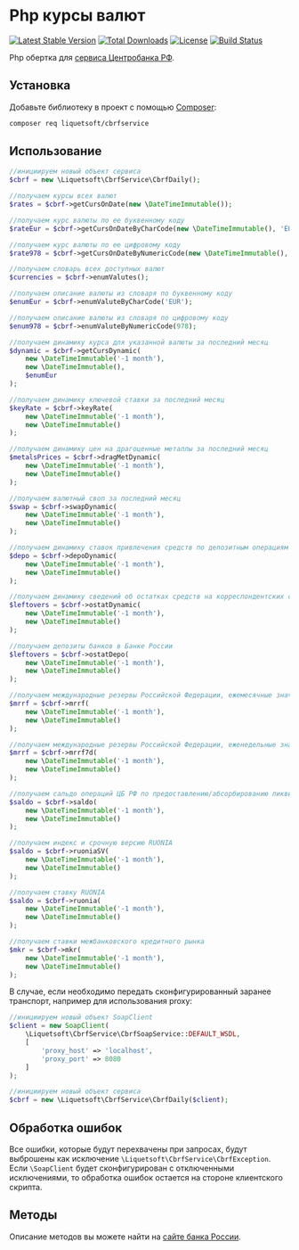Php курсы валют
===============

[![Latest Stable Version](https://poser.pugx.org/liquetsoft/cbrfservice/v/stable.png)](https://packagist.org/packages/liquetsoft/cbrfservice)
[![Total Downloads](https://poser.pugx.org/liquetsoft/cbrfservice/downloads.png)](https://packagist.org/packages/liquetsoft/cbrfservice)
[![License](https://poser.pugx.org/liquetsoft/cbrfservice/license.svg)](https://packagist.org/packages/liquetsoft/cbrfservice)
[![Build Status](https://github.com/liquetsoft/cbrfservice/workflows/cbrf_service/badge.svg)](https://github.com/liquetsoft/cbrfservice/actions?query=workflow%3A%22cbrf_service%22)

Php обертка для [сервиса Центробанка РФ](https://www.cbr.ru/development/DWS/).



Установка
---------

Добавьте библиотеку в проект с помощью [Composer](https://getcomposer.org/doc/00-intro.md):

```bash
composer req liquetsoft/cbrfservice
```



Использование
-------------

```php
//инициируем новый объект сервиса
$cbrf = new \Liquetsoft\CbrfService\CbrfDaily();
```

```php
//получаем курсы всех валют
$rates = $cbrf->getCursOnDate(new \DateTimeImmutable());

//получаем курс валюты по ее буквенному коду
$rateEur = $cbrf->getCursOnDateByCharCode(new \DateTimeImmutable(), 'EUR');

//получаем курс валюты по ее цифровому коду
$rate978 = $cbrf->getCursOnDateByNumericCode(new \DateTimeImmutable(), 978);
```

```php
//получаем словарь всех доступных валют
$currencies = $cbrf->enumValutes();

//получаем описание валюты из словаря по буквенному коду
$enumEur = $cbrf->enumValuteByCharCode('EUR');

//получаем описание валюты из словаря по цифровому коду
$enum978 = $cbrf->enumValuteByNumericCode(978);

//получаем динамику курса для указанной валюты за последний месяц
$dynamic = $cbrf->getCursDynamic(
    new \DateTimeImmutable('-1 month'),
    new \DateTimeImmutable(),
    $enumEur
);
```

```php
//получаем динамику ключевой ставки за последний месяц
$keyRate = $cbrf->keyRate(
    new \DateTimeImmutable('-1 month'),
    new \DateTimeImmutable()
);
```

```php
//получаем динамику цен на драгоценные металлы за последний месяц
$metalsPrices = $cbrf->dragMetDynamic(
    new \DateTimeImmutable('-1 month'),
    new \DateTimeImmutable()
);
```

```php
//получаем валютный своп за последний месяц
$swap = $cbrf->swapDynamic(
    new \DateTimeImmutable('-1 month'),
    new \DateTimeImmutable()
);
```

```php
//получаем динамику ставок привлечения средств по депозитным операциям за последний месяц
$depo = $cbrf->depoDynamic(
    new \DateTimeImmutable('-1 month'),
    new \DateTimeImmutable()
);
```

```php
//получаем динамику сведений об остатках средств на корреспондентских счетах кредитных организаций
$leftovers = $cbrf->ostatDynamic(
    new \DateTimeImmutable('-1 month'),
    new \DateTimeImmutable()
);
```

```php
//получаем депозиты банков в Банке России
$leftovers = $cbrf->ostatDepo(
    new \DateTimeImmutable('-1 month'),
    new \DateTimeImmutable()
);
```

```php
//получаем международные резервы Российской Федерации, ежемесячные значения
$mrrf = $cbrf->mrrf(
    new \DateTimeImmutable('-1 month'),
    new \DateTimeImmutable()
);
```

```php
//получаем международные резервы Российской Федерации, еженедельные значения
$mrrf = $cbrf->mrrf7d(
    new \DateTimeImmutable('-1 month'),
    new \DateTimeImmutable()
);
```

```php
//получаем сальдо операций ЦБ РФ по предоставлению/абсорбированию ликвидности
$saldo = $cbrf->saldo(
    new \DateTimeImmutable('-1 month'),
    new \DateTimeImmutable()
);
```

```php
//получаем индекс и срочную версию RUONIA
$saldo = $cbrf->ruoniaSV(
    new \DateTimeImmutable('-1 month'),
    new \DateTimeImmutable()
);
```

```php
//получаем ставку RUONIA
$saldo = $cbrf->ruonia(
    new \DateTimeImmutable('-1 month'),
    new \DateTimeImmutable()
);
```

```php
//получаем ставки межбанковского кредитного рынка
$mkr = $cbrf->mkr(
    new \DateTimeImmutable('-1 month'),
    new \DateTimeImmutable()
);
```

В случае, если необходимо передать сконфигурированный заранее транспорт, например для использования proxy:

```php
//инициируем новый объект SoapClient
$client = new SoapClient(
    \Liquetsoft\CbrfService\CbrfSoapService::DEFAULT_WSDL,
    [
        'proxy_host' => 'localhost',
        'proxy_port' => 8080
    ]
);

//инициируем новый объект сервиса
$cbrf = new \Liquetsoft\CbrfService\CbrfDaily($client);
```



Обработка ошибок
----------------

Все ошибки, которые будут перехвачены при запросах, будут выброшены как исключение `\Liquetsoft\CbrfService\CbrfException`. Если `\SoapClient` будет сконфигурирован с отключенными исключениями, то обработка ошибок остается на стороне клиентского скрипта.



Методы
------

Описание методов вы можете найти на [сайте банка России](https://www.cbr.ru/development/DWS/).
